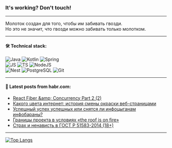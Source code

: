 ### It's working? Don't touch!

---
Молоток создан для того, чтобы им забивать гвозди. <br>
Но это не значит, что гвозди можно забивать только молотком.

---

#### 🛠️ Technical stack:

![Java](https://img.shields.io/badge/Java-informational?logo=Oracle&style=flat&logoColor=white&color=FF4500)
![Kotlin](https://img.shields.io/badge/Kotlin-informational?logo=Kotlin&style=flat&logoColor=white&color=774D97)
![Spring](https://img.shields.io/badge/SpringBoot-informational?logo=SpringBoot&style=flat&logoColor=white&color=6DB33F) <br>
![JS](https://img.shields.io/badge/JS-informational?logo=javaScript&style=flat&logoColor=black&color=F7Df1E)
![TS](https://img.shields.io/badge/TypeScript-informational?logo=typeScript&style=flat&logoColor=black&color=0667A8)
![NodeJS](https://img.shields.io/badge/NodeJS-informational?logo=node.js&style=flat&logoColor=white&color=70A760) <br>
![Nest](https://img.shields.io/badge/NestJS-informational?logo=NestJS&style=flat&logoColor=white&color=E0234E)
![PostgreSQL](https://img.shields.io/badge/PostgreSQL-informational?logo=PostgreSQL&style=flat&logoColor=white&color=DAA520)
![Git](https://img.shields.io/badge/Git-informational?logo=git&style=flat&logoColor=white&color=778899)

___

#### 💬 Latest posts from habr.com:

<!-- BLOG-POST-LIST:START -->
- [React Fiber &amp;amp; Concurrency Part 2 &lpar;2&rpar;](https://habr.com/ru/articles/764800/?utm_source=habrahabr&utm_medium=rss&utm_campaign=764800)
- [Какого цвета интернет: история смены окраски веб-страницами](https://habr.com/ru/articles/764798/?utm_source=habrahabr&utm_medium=rss&utm_campaign=764798)
- [Успешный успех успешных или снятся ли инфоцыганам инфобараны?](https://habr.com/ru/articles/764796/?utm_source=habrahabr&utm_medium=rss&utm_campaign=764796)
- [Границы проекта в условиях «the roof is on fire»](https://habr.com/ru/companies/rshb/articles/764110/?utm_source=habrahabr&utm_medium=rss&utm_campaign=764110)
- [Страх и ненависть в ГОСТ Р 51583-2014 &lpar;18+&rpar;](https://habr.com/ru/articles/764784/?utm_source=habrahabr&utm_medium=rss&utm_campaign=764784)
<!-- BLOG-POST-LIST:END -->

---
[![Top Langs](https://github-readme-stats-git-master-advtsetting-gmailcom.vercel.app/api/top-langs/?username=zloylis&langs_count=10&hide_title=false&title_color=e6edf3&size_weight=0.5&count_weight=0.5&layout=compact&hide_border=true&theme=dracula)](https://github.com/zloylis)

<!-- ![GitHub stats](https://github-readme-stats-git-master-advtsetting-gmailcom.vercel.app/api?username=zloylis&show_icons=true&hide_border=true&theme=dracula&hide_title=true&include_all_commits=true&count_private=true&hide=contribs&hide_rank=true) -->
